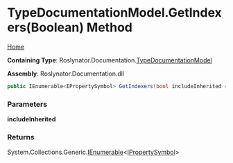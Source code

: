 <a name="_top"></a>

# TypeDocumentationModel\.GetIndexers\(Boolean\) Method

[Home](../../../../README.md#_top)

**Containing Type**: Roslynator\.Documentation\.[TypeDocumentationModel](../README.md#_top)

**Assembly**: Roslynator\.Documentation\.dll

```csharp
public IEnumerable<IPropertySymbol> GetIndexers(bool includeInherited = false)
```

### Parameters

**includeInherited**

### Returns

System\.Collections\.Generic\.[IEnumerable](https://docs.microsoft.com/en-us/dotnet/api/system.collections.generic.ienumerable-1)\<[IPropertySymbol](https://docs.microsoft.com/en-us/dotnet/api/microsoft.codeanalysis.ipropertysymbol)>

